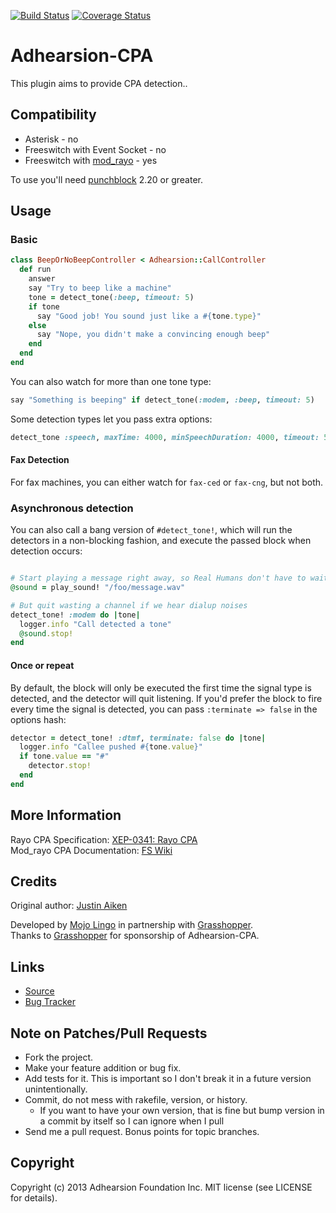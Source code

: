 [![Build Status](https://secure.travis-ci.org/grasshoppergroup/adhearsion-cpa.png?branch=master)](http://travis-ci.org/grasshoppergroup/adhearsion-cpa) [![Coverage Status](https://coveralls.io/repos/grasshoppergroup/adhearsion-cpa/badge.png?branch=master)](https://coveralls.io/r/grasshoppergroup/adhearsion-cpa?branch=master)

# Adhearsion-CPA

This plugin aims to provide CPA detection..

## Compatibility

* Asterisk - no
* Freeswitch with Event Socket - no
* Freeswitch with [mod_rayo](https://wiki.freeswitch.org/wiki/Mod_rayo) - yes

To use you'll need [punchblock](https://github.com/adhearsion/punchblock) 2.20 or greater.

## Usage

### Basic

```ruby
class BeepOrNoBeepController < Adhearsion::CallController
  def run
    answer
    say "Try to beep like a machine"
    tone = detect_tone(:beep, timeout: 5)
    if tone
      say "Good job! You sound just like a #{tone.type}"
    else
      say "Nope, you didn't make a convincing enough beep"
    end
  end
end
```

You can also watch for more than one tone type:

```ruby
say "Something is beeping" if detect_tone(:modem, :beep, timeout: 5)
```

Some detection types let you pass extra options:

```ruby
detect_tone :speech, maxTime: 4000, minSpeechDuration: 4000, timeout: 5
```

#### Fax Detection

For fax machines, you can either watch for `fax-ced` or `fax-cng`, but not both.

### Asynchronous detection

You can also call a bang version of `#detect_tone!`, which will run the detectors in a non-blocking fashion, and execute the passed block when detection occurs:

```ruby

# Start playing a message right away, so Real Humans don't have to wait
@sound = play_sound! "/foo/message.wav"

# But quit wasting a channel if we hear dialup noises
detect_tone! :modem do |tone|
  logger.info "Call detected a tone"
  @sound.stop!
end
```

#### Once or repeat

By default, the block will only be executed the first time the signal type is detected, and the detector will quit listening.  If you'd prefer the block to fire every time the signal is detected, you can pass `:terminate => false` in the options hash:

```ruby
detector = detect_tone! :dtmf, terminate: false do |tone|
  logger.info "Callee pushed #{tone.value}"
  if tone.value == "#"
    detector.stop!
  end
end
```

## More Information

Rayo CPA Specification: [XEP-0341: Rayo CPA](http://xmpp.org/extensions/xep-0341.html)   
Mod_rayo CPA Documentation: [FS Wiki](https://wiki.freeswitch.org/wiki/Mod_rayo#call_progress_analysis_settings)

## Credits

Original author: [Justin Aiken](https://github.com/JustinAiken)

Developed by [Mojo Lingo](http://mojolingo.com) in partnership with [Grasshopper](http://http://grasshopper.com/).   
Thanks to [Grasshopper](http://http://grasshopper.com/) for sponsorship of Adhearsion-CPA.

## Links

* [Source](https://github.com/grasshoppergroup/adhearsion-cpa)
* [Bug Tracker](https://github.com/grasshoppergroup/adhearsion-cpa/issues)

## Note on Patches/Pull Requests

* Fork the project.
* Make your feature addition or bug fix.
* Add tests for it. This is important so I don't break it in a future version unintentionally.
* Commit, do not mess with rakefile, version, or history.
  * If you want to have your own version, that is fine but bump version in a commit by itself so I can ignore when I pull
* Send me a pull request. Bonus points for topic branches.

## Copyright

Copyright (c) 2013 Adhearsion Foundation Inc. MIT license (see LICENSE for details).
